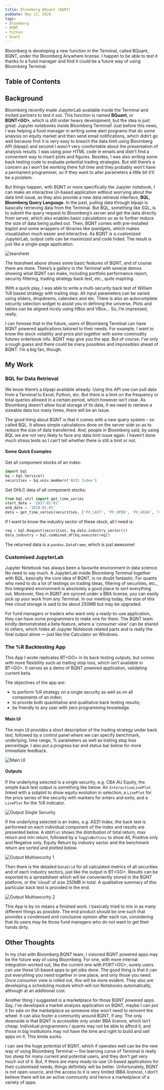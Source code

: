 ```yaml
---
title: Bloomberg BQuant (BQNT)
pubDate: May 22, 2020
tags:
- Bloomberg
- BQNT
- Python
- Quant
---
```


Bloomberg is developing a new function in the Terminal, called BQuant, BQNT<GO>, under the Bloomberg Anywhere license. I happen to be able to test it thanks to a fund manager and find it could be a future way of using Bloomberg Terminal.

## Table of Contents

## Background

Bloomberg recently made JupyterLab available inside the Terminal and invited partners to test it out. This function is named **BQuant**, or **BQNT<GO\>**, which is still under heavy development, but the idea is just great. Jupyter notebooks inside Bloomberg Terminal! Just before this news, I was helping a fund manager in writing some alert programs that do some analysis on equity market and then send email notifications, which didn’t go well because first it is very easy to breach the data limit using Bloomberg API (blpapi) and second I wasn’t very comfortable about the presentation of analysis results. I was using poor HTML code in emails and didn’t find a convenient way to insert plots and figures. Besides, I was also writing some back testing code to evaluate potential trading strategies. But still there’s a concern as I won’t be working there full time and they probably won’t have a permanent programmer, so if they want to alter parameters a little bit it’ll be a problem.

But things happen, with BQNT or more specifically the Jupyter notebook, I can make an interactive UI-based application without worrying about the data limit issue, as they also provide a new data retrieval interface, **BQL**, **Bloomberg Query Language**. In the past, pulling data through blpapi is basically retrieving data from the Terminal. But BQL, something like SQL, is to submit the query request to Bloomberg’s server and get the data directly from server, which also enables basic calculations so as to further reduce the size of data being pulled out. Then, BQNT comes with pre-installed bqplot and some wrappers of libraries like ipwidgets, which makes visualization much easier and interactive. As BQNT is a customized JupyterLab, output cells can be maximized and code hided. The result is just like a single-page application.

![tearsheet](/images/BQNT-Tearsheet.png)

The tearsheet above shows some basic features of BQNT, and of course there are more. There’s a gallery in the Terminal with several demos showing what BQNT can make, including portfolio performance report, security filtering, trading strategy back test, etc., quite inspiring.

With a quick play, I was able to write a multi-security back test of William %R based strategy with trailing stop. All input parameters can be varied using sliders, dropdowns, calendars and etc. There is also an autocomplete security selection widget to assist you in defining the universe. Plots and tables can be aligned nicely using HBox and VBox… So, I’m impressed, really.

I can foresee that in the future, users of Bloomberg Terminal can have BQNT powered applications tailored to their needs. For example, I want to know the stock volatility and price plot together with some commodity futures orderbook info. BQNT may give you the app. But of course, I’ve only a rough guess and there could be many possibles and impossibles ahead of BQNT. I’m a big fan, though.

## My Work

### BQL for Data Retrieval

We know there’s a blpapi available already. Using this API one can pull data from a Terminal to Excel, Python, etc. But there is a limit on the frequency or total queries allowed in a certain period, which however isn’t clear. As Bloomberg doesn’t allow local storage of its data, if we need to retrieve a sizeable data too many times, there will be an issue.

The good thing about BQNT is that it comes with a new query system – so called BQL. It allows simple calculations done on the server side so as to reduce the size of data transferred. And, people in Bloomberg said, by using BQL we are not very likely to face any data limit issue again. I haven’t done much stress tests so I can’t tell whether there is still a limit or not.

#### Some Quick Examples

Get all component stocks of an index:

```python
import bql
bq = bql.Service()
securities = bq.univ.members('AS31 Index')
```

Get OHLC data of all component stocks:

```python
from bql.util import get_time_series
start_date = '2017-01-01'
end_date = '2018-01-01'
data = get_time_series(securities, ['PX_LAST', 'PX_OPEN', 'PX_HIGH', 'PX_LOW'], start_date, end_date)
```

If I want to know the industry sector of these stock, all I need is:

```python
req = bql.Request(securities, bq.data.industry_sector())
data_industry = bql.combined_df(bq.execute(req))
```

The returned data is a `pandas.DataFrame`, which is just awesome!

### Customised JupyterLab

Jupyter Notebook has always been a favourite environment in data science. No need to say much. A JupyterLab inside Bloomberg Terminal together with BQL, basically the core idea of BQNT, is no doubt fantastic. For quants who need to do a lot of testings on trading ideas, filtering of securities, etc., this integrated environment is absolutely a good place to sort everything out. Moreover, files in BQNT are synced under a BBA license, you can easily pick up your work from any Terminal. In our meeting today, the size of this free cloud storage is said to be about 250MB but may be upgraded.

For fund managers or traders who want only a ready-to-use application, they can have some programmers to make one for them. The BQNT team kindly demonstrated a beta feature, where a ‘*consumer view*’ can be shared to others, which hides all Jupyter Notebook related parts and is really the final output alone — just like the Calculator on Windows.

### The %R Backtesting App

This App I wrote replicates BT<GO\> in its back testing outputs, but comes with more flexibility such as trailing stop loss, which isn’t available in BT<GO\>. It serves as a demo of BQNT powered application, validating current beta.

The objectives of the app are: 

- to perform %R strategy on a single security as well as on all components of an index;
- to provide both quantitative and qualitative back testing results; 
- be friendly to any user with zero programming knowledge.

#### Main UI

The main UI provides a short description of the trading strategy under back test, followed by a control panel where we can specify benchmark, underlying, time range, % parameters as well as trailing stop loss percentage. I also put a progress bar and status bar below for more immediate feedback.

![Main UI](/images/bqnt-main-ui.jpg)

#### Outputs

If the underlying selected is a single security, e.g. CBA AU Equity, the simple back test output is something like below. An `InteractiveLinePlot` linked with a subplot to show equity evolution in selection; a `LinePlot` for the price series of the security with markers for enters and exits; and a `LinePlot` for the %R indicator.

![Output Single Security](/images/bqnt-output-single-security.jpg)

If the underlying selected is an index, e.g. AS31 Index, the back test is performed on each individual component of the index and results are presented below. A `KDEPlot` shows the distribution of total return, max return and min return, followed by a `ToggleButtons` to show All, Positive only and Negative only. Equity Return by industry sector and the benchmark return are sorted and plotted below.

![Output Multisecurity 1](/images/bqnt-output-multisecurity-1.jpg)

Then there is the detailed `DataGrid` for all calculated metrics of all securities and of each industry sectors, just like the output in BT<GO\>. Results can be exported to a spreadsheet which will be conveniently stored in the BQNT platform, or the ‘cloud’ of size 250MB in total. A qualitative summary of this particular back test is provided in the end.

![Output Multisecurity 2](/images/bqnt-output-multisecurity-2.jpg)

This App is by no means a finished work. I basically tried to mix in as many different things as possible. The end product should be one such that provides a condensed and conclusive opinion after each run, considering that its users may be those fund managers who do not want to get their hands dirty.

## Other Thoughts

In my chat with Bloomberg BQNT team, I visioned BQNT powered apps may be the future way of using Bloomberg. For one, with more internal integration worked out, like the current one with PORT<GO\>, surely users can use these UI-based apps to get jobs done. The good thing is that it can put everything you need together in one place, and only those you need. Once *consumer view* is rolled out, this will be more evident. They also are developing a scheduling module which will run Notebooks automatically, although at an additional cost.

Another thing I suggested is a marketplace for those BQNT powered apps. Say, I’ve developed a market analysis application on BQNT, maybe I can put it for sale on the marketplace so someone else won’t need to reinvent the wheel. It can also foster a community around BQNT, if any. The only downside is that BQNT is accessible only under BBA licence, which isn’t cheap. Individual programmers / quants may not be able to afford it, and those in big institutions may not have the time and right to build and sell apps on it. This kinda sucks.

I can see the huge potential of BQNT, which if operates well can be the new way of using Bloomberg Terminal — the learning curve of Terminal is really too steep for many current and potential users, and they don’t get very much out of it. But, if there are many ready-to-use UI-based applications for their customised needs, things definitely will be better. Unfortunately, BQNT is not open-source, and the access to it is very limited (BBA licence), I don’t believe there will be an active community and hence a marketplace of a variety of apps.
